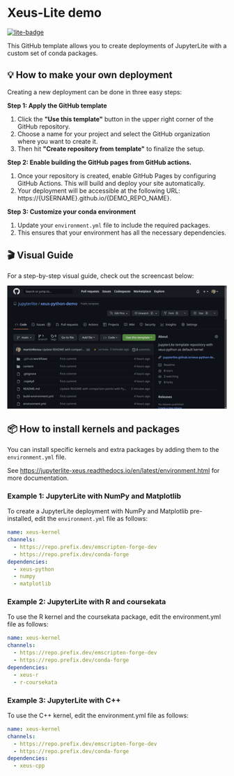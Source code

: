 # Xeus-Lite demo

[![lite-badge](https://jupyterlite.rtfd.io/en/latest/_static/badge.svg)](https://jupyterlite.github.io/xeus-lite-demo/notebooks/?path=demo.ipynb)

This GitHub template allows you to create deployments of JupyterLite with a custom set of conda packages.

## 💡 How to make your own deployment

Creating a new deployment can be done in three easy steps:

**Step 1: Apply the GitHub template**

1. Click the **"Use this template"** button in the upper right corner of the GitHub repository.
2. Choose a name for your project and select the GitHub organization where you want to create it.
3. Then hit **"Create repository from template"** to finalize the setup.

**Step 2: Enable building the GitHub pages from GitHub actions.**

1. Once your repository is created, enable GitHub Pages by configuring GitHub Actions. This will build and deploy your site automatically.
2. Your deployment will be accessible at the following URL: https://{USERNAME}.github.io/{DEMO_REPO_NAME}.

**Step 3: Customize your conda environment**

1. Update your ``environment.yml`` file to include the required packages.
2. This ensures that your environment has all the necessary dependencies.

## 🎬 Visual Guide

For a step-by-step visual guide, check out the screencast below:

![Deploy your own](deploy.gif)

## 📦 How to install kernels and packages

You can install specific kernels and extra packages by adding them to the ``environment.yml`` file.

See https://jupyterlite-xeus.readthedocs.io/en/latest/environment.html for more documentation.

### Example 1: JupyterLite with NumPy and Matplotlib

To create a JupyterLite deployment with NumPy and Matplotlib pre-installed, edit the ``environment.yml`` file as follows:

```yml
name: xeus-kernel
channels:
  - https://repo.prefix.dev/emscripten-forge-dev
  - https://repo.prefix.dev/conda-forge
dependencies:
  - xeus-python
  - numpy
  - matplotlib
```

### Example 2: JupyterLite with R and coursekata

To use the R kernel and the coursekata package, edit the environment.yml file as follows:

```yml
name: xeus-kernel
channels:
  - https://repo.prefix.dev/emscripten-forge-dev
  - https://repo.prefix.dev/conda-forge
dependencies:
  - xeus-r
  - r-coursekata
```

### Example 3: JupyterLite with C++

To use the C++ kernel, edit the environment.yml file as follows:

```yml
name: xeus-kernel
channels:
  - https://repo.prefix.dev/emscripten-forge-dev
  - https://repo.prefix.dev/conda-forge
dependencies:
  - xeus-cpp
```
